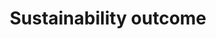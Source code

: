 ---
title: 'Sustainability outcome'
field: 'is.focus.sustainOutcome'
slug: 'global-sustainability-outcome'
description: 'Specific sustainability outcome(s) covered in the resource'
comment: 'Select from control list'
required: False
vocabulary: 'vocabulary.txt'
module: 'Scope'
cluster: 'Global'
policy: 'Controlled value. Multi select from control list.'
layout: 'home'
---